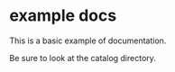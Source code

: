 # example docs

This is a basic example of documentation.

Be sure to look at the catalog directory.
